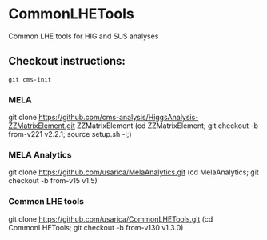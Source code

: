 # CommonLHETools

Common LHE tools for HIG and SUS analyses

## Checkout instructions:

```
git cms-init
```

### MELA
git clone https://github.com/cms-analysis/HiggsAnalysis-ZZMatrixElement.git ZZMatrixElement
(cd ZZMatrixElement; git checkout -b from-v221 v2.2.1; source setup.sh -j;)

### MELA Analytics
git clone https://github.com/usarica/MelaAnalytics.git
(cd MelaAnalytics; git checkout -b from-v15 v1.5)

### Common LHE tools
git clone https://github.com/usarica/CommonLHETools.git
(cd CommonLHETools; git checkout -b from-v130 v1.3.0)
